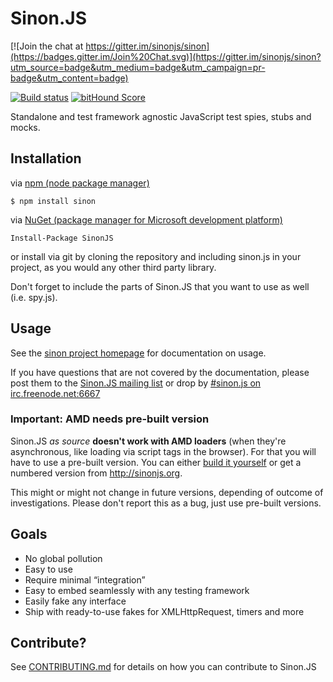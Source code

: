 # Sinon.JS

[![Join the chat at https://gitter.im/sinonjs/sinon](https://badges.gitter.im/Join%20Chat.svg)](https://gitter.im/sinonjs/sinon?utm_source=badge&utm_medium=badge&utm_campaign=pr-badge&utm_content=badge)

[![Build status](https://secure.travis-ci.org/sinonjs/sinon.svg?branch=master)](http://travis-ci.org/sinonjs/sinon) [![bitHound Score](https://www.bithound.io/github/sinonjs/sinon/badges/score.svg)](https://www.bithound.io/github/sinonjs/sinon)

Standalone and test framework agnostic JavaScript test spies, stubs and mocks.

## Installation

via [npm (node package manager)](http://github.com/isaacs/npm)

    $ npm install sinon

via [NuGet (package manager for Microsoft development platform)](https://www.nuget.org/packages/SinonJS)

    Install-Package SinonJS

or install via git by cloning the repository and including sinon.js
in your project, as you would any other third party library.

Don't forget to include the parts of Sinon.JS that you want to use as well
(i.e. spy.js).

## Usage

See the [sinon project homepage](http://sinonjs.org/) for documentation on usage.

If you have questions that are not covered by the documentation, please post them to the [Sinon.JS mailing list](http://groups.google.com/group/sinonjs) or drop by <a href="irc://irc.freenode.net:6667/sinon.js">#sinon.js on irc.freenode.net:6667</a>

### Important: AMD needs pre-built version

Sinon.JS *as source* **doesn't work with AMD loaders** (when they're asynchronous, like loading via script tags in the browser). For that you will have to use a pre-built version. You can either [build it yourself](CONTRIBUTING.md#testing-a-built-version) or get a numbered version from http://sinonjs.org.

This might or might not change in future versions, depending of outcome of investigations. Please don't report this as a bug, just use pre-built versions.

## Goals

* No global pollution
* Easy to use
* Require minimal “integration”
* Easy to embed seamlessly with any testing framework
* Easily fake any interface
* Ship with ready-to-use fakes for XMLHttpRequest, timers and more

## Contribute?

See [CONTRIBUTING.md](CONTRIBUTING.md) for details on how you can contribute to Sinon.JS
